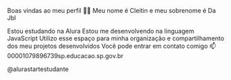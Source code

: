 Boas vindas ao meu perfil 💙💙
Meu nome é Cleitin e meu sobrenome é Da Jbl

Estou estudando na Alura
Estou me desenvolvendo na linguagem JavaScript
Utilizo esse espaço para minha organização e compartilhamento dos meu projetos desenvolvidos
Você pode entrar em contato comigo 📫
00001079896739sp.educacao.sp.gov.br

@alurastartestudante
